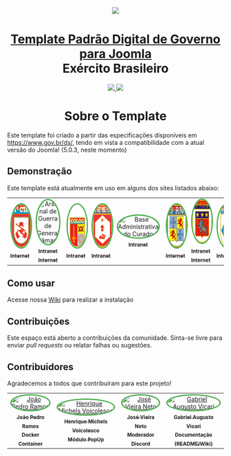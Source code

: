 <div align="center">
<!-- Title: -->
<a href="https://github.com/astatonn/ids-joomla-eb/">
    <img src="https://i.imgur.com/ublEN2h.png" height="100">
  </a>
  <h1><a href="https://github.com/astatonn/ids-joomla-eb">Template Padrão Digital de Governo para Joomla</a><br>Exército Brasileiro</h1>

  <!-- Labels: -->
  <!-- First row: -->
  <a href="https://github.com/astatonn/ids-joomla-eb">
    <img src="https://img.shields.io/github/repo-size/astatonn/ids-joomla-eb" height="20">
  </a>
  <a href="https://discord.gg/tfUnXT3QcD">
    <img src="https://img.shields.io/discord/1212095458751549560" height="20">
  </a>
 
<!-- Short description: -->
  <h1>Sobre o Template</h1>
</div>

Este template foi criado a partir das especificações disponíveis em https://www.gov.br/ds/, tendo em vista a compatibilidade com a atual versão do Joomla! (5.0.3, neste momento)

## Demonstração
Este template está atualmente em uso em alguns dos sites listados abaixo:
<table border="0" align="center">
  <tr>
    <td align="center">
       <img src="https://github.com/astatonn/bras-esEB/blob/main/1cta.png" style="border-radius: 50%; border: 3px solid #4CAF50; height: 100px;" alt="1º Centro de Telemática de Área" />
       <br />
          <a href="http://1cta.eb.mil.br"><sub><b>Internet</b></sub></a>
          <br />
    </td>
    <td align="center">
       <img src="https://github.com/astatonn/bras-esEB/blob/main/agsp_logo.png" style="border-radius: 50%; border: 3px solid #4CAF50; height: 100px;" alt="Arsenal de Guerra de General Câmara" />
       <br />
    <a href="http://intranet.agsp.eb.mil.br/"><sub><b>Intranet</b></sub></a>
    <br />
      <a href="http://agsp.eb.mil.br/"><sub><b>Internet</b></sub></a>
       <br />  
    </td>
         <td align="center">
       <img src="https://github.com/astatonn/bras-esEB/blob/main/logocolog.png" style="border-radius: 50%; border: 3px solid #4CAF50; height: 100px;" alt="Comando Logístico" />
       <br />
    <a href="http://intranet.colog.eb.mil.br/"><sub><b>Intranet</b></sub></a>
    <br />
    </td>
          <td align="center">
       <img src="https://github.com/astatonn/bras-esEB/blob/main/Brasao%20CI%20Art%20.png" style="border-radius: 50%; border: 3px solid #4CAF50; height: 100px;" alt="Centro de Instrução de Artilharia de Mísseis e Foguetes" />
       <br />
    <a href="http://intranet.ciartmslfgt.eb.mil.br/"><sub><b>Intranet</b></sub></a>
    <br />
    </td>
   <td align="center">
       <img src="https://github.com/astatonn/bras-esEB/blob/main/badmcurado.jpg?raw=true" style="border-radius: 50%; border: 3px solid #4CAF50; height: 100px;" alt="Base Administrativa do Curado" />
       <br />
    <a href="http://intranet.baadmcurado.eb.mil.br/"><sub><b>Intranet</b></sub></a>
    <br />
    </td>
      <td align="center">
       <img src="https://github.com/astatonn/bras-esEB/blob/main/Brasao_3RM.png?raw=true" style="border-radius: 50%; border: 3px solid #4CAF50; height: 100px;" alt="3ª Região Militar" />
       <br />
    <a href="https://3rm.eb.mil.br/"><sub><b>Internet</b></sub></a>
    <br />
    </td>
           <td align="center">
       <img src="https://github.com/astatonn/bras-esEB/blob/main/3rcg-removebg-preview.png?raw=true" style="border-radius: 50%; border: 3px solid #4CAF50; height: 100px;" alt="3º Regimento de Cavalaria de Guardas" />
       <br />
    <a href="http://intranet.3rcg.eb.mil.br/"><sub><b>Intranet</b></sub></a>
    <br />
      <a href="https://3rcg.eb.mil.br/"><sub><b>Internet</b></sub></a>
       <br />  
    </td>
    <td align="center">
       <img src="https://github.com/astatonn/bras-esEB/blob/main/8_cia_com.png?raw=true" style="border-radius: 50%; border: 3px solid #4CAF50; height: 100px;" alt="8ª Companhia de Comunicações" />
       <br />
    <a href="https://8ciacom.eb.mil.br/"><sub><b>Internet</b></sub></a>
    <br />
    </td>
    <td align="center">
       <img src="https://github.com/astatonn/bras-esEB/blob/c72da8295564c779f6a2883bd06ceaf3e60ce365/8rcmec.png" style="border-radius: 50%; border: 3px solid #4CAF50; height: 100px;" alt="8º Regimento de Cavalaria Mecanizado" />
       <br />
    <a href="http://intranet.8rcmec.eb.mil.br/"><sub><b>Intranet</b></sub></a>
    <br />
    </td>
  </tr>
</table>

## Como usar
Acesse nossa [Wiki](https://github.com/astatonn/ids-joomla-eb/wiki) para realizar a instalação

## Contribuições
Este espaço está aberto a contribuições da comunidade. Sinta-se livre para enviar _pull requests_ ou relatar falhas ou sugestões.

## Contribuidores

Agradecemos a todos que contribuíram para este projeto!
<table border="0" align="center">
  <tr>
    <td align="center">
        <a href="https://github.com/joao-pedro-rdo">
    <img src="https://avatars.githubusercontent.com/u/122635721?v=4" style="border-radius: 50%; border: 3px solid #4CAF50; height: 100px;" alt="João Pedro Ramos" />
    <br />
    <sub><b>João Pedro Ramos</b></sub>
    <br />
    <sub><b>Docker Container</b></sub>
  </a>
    </td>
    <td align="center">
       <a href="https://github.com/HenriqueMichelsVoicolesco">
    <img src="https://avatars.githubusercontent.com/u/50555545?v=4" style="border-radius: 50%; border: 3px solid #4CAF50; height: 100px;" alt="Henrique Michels Voicolesco" />
    <br />
    <sub><b>Henrique Michels Voicolesco</b></sub>
    <br />
    <sub><b>Módulo PopUp</b></sub>
  </a>
    </td>
         <td align="center">
       <a href="https://github.com/vieiranetodev">
    <img src="https://avatars.githubusercontent.com/u/147254493?v=4" style="border-radius: 50%; border: 3px solid #4CAF50; height: 100px;" alt="José Vieira Neto" />
    <br />
    <sub><b>José Vieira Neto</b></sub>
    <br />
    <sub><b>Moderador Discord</b></sub>
  </a>
    </td>
              <td align="center">
       <a href="https://github.com/vicariskr">
    <img src="https://avatars.githubusercontent.com/u/84245596?v=4" style="border-radius: 50%; border: 3px solid #4CAF50; height: 100px;" alt="Gabriel Augusto Vicari" />
    <br />
    <sub><b>Gabriel Augusto Vicari</b></sub>
    <br />
    <sub><b>Documentação (README/Wiki)</b></sub>
  </a>
    </td>
  </tr>
</table>

</div>
